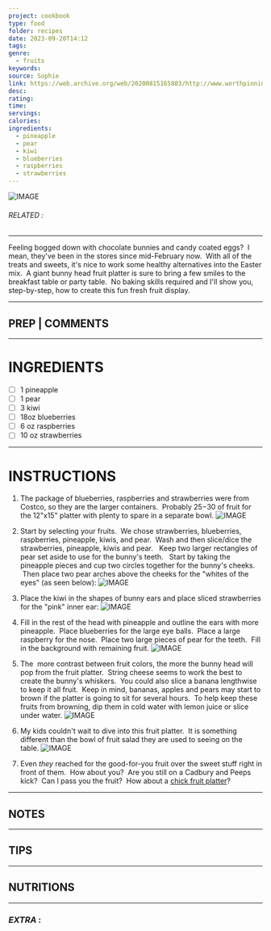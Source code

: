 ```yaml
---
project: cookbook
type: food
folder: recipes
date: 2023-09-20T14:12
tags: 
genre:
  - fruits
keywords: 
source: Sophie
link: https://web.archive.org/web/20200815165803/http://www.worthpinning.com/2014/04/bunny-head-fresh-fruit-platter.html?m=1
desc: 
rating: 
time: 
servings: 
calories: 
ingredients:
  - pineapple
  - pear
  - kiwi
  - blueberries
  - raspberries
  - strawberries
---
```


![IMAGE](image_244.png)

###### *RELATED* : 
---
Feeling bogged down with chocolate bunnies and candy coated eggs?  I mean, they've been in the stores since mid-February now.  With all of the treats and sweets, it's nice to work some healthy alternatives into the Easter mix.  A giant bunny head fruit platter is sure to bring a few smiles to the breakfast table or party table.  No baking skills required and I'll show you, step-by-step, how to create this fun fresh fruit display.

---
## PREP | COMMENTS



---
# INGREDIENTS

- [ ] 1 pineapple  
- [ ] 1 pear
- [ ] 3 kiwi
- [ ] 18oz blueberries
- [ ] 6 oz raspberries
- [ ] 10 oz strawberries

---
# INSTRUCTIONS

1. The package of blueberries, raspberries and strawberries were from Costco, so they are the larger containers.  Probably $25-$30 of fruit for the 12"x15" platter with plenty to spare in a separate bowl.
![IMAGE](image_245.png)

2. Start by selecting your fruits.  We chose strawberries, blueberries, raspberries, pineapple, kiwis, and pear.  Wash and then slice/dice the strawberries, pineapple, kiwis and pear.   Keep two larger rectangles of pear set aside to use for the bunny's teeth.   Start by taking the pineapple pieces and cup two circles together for the bunny's cheeks.  Then place two pear arches above the cheeks for the "whites of the eyes" (as seen below):
![IMAGE](image_246.png)

3. Place the kiwi in the shapes of bunny ears and place sliced strawberries for the "pink" inner ear:
![IMAGE](image_247.png)

4. Fill in the rest of the head with pineapple and outline the ears with more pineapple.  Place blueberries for the large eye balls.  Place a large raspberry for the nose.  Place two large pieces of pear for the teeth.  Fill in the background with remaining fruit.
![IMAGE](image_248.png)

5. The  more contrast between fruit colors, the more the bunny head will pop from the fruit platter.  String cheese seems to work the best to create the bunny's whiskers.  You could also slice a banana lengthwise to keep it all fruit.  Keep in mind, bananas, apples and pears may start to brown if the platter is going to sit for several hours.  To help keep these fruits from browning, dip them in cold water with lemon juice or slice under water.
![IMAGE](image_249.png)

6. My kids couldn't wait to dive into this fruit platter.  It is something different than the bowl of fruit salad they are used to seeing on the table.
![IMAGE](image_250.png)

7. Even _they_ reached for the good-for-you fruit over the sweet stuff right in front of them.  How about you?  Are you still on a Cadbury and Peeps kick?  Can I pass you the fruit?  How about a [chick fruit platter](http://www.worthpinning.com/2015/03/chick-fresh-fruit-platter.html)?

---
## NOTES



---
## TIPS



---
## NUTRITIONS



---
### *EXTRA* :




